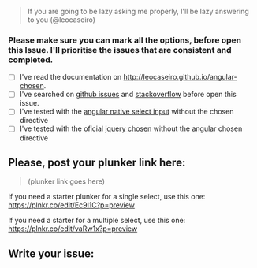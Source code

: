 > If you are going to be lazy asking me properly, I'll be lazy answering to you (@leocaseiro)

### Please make sure you can mark all the options, before open this Issue. I'll prioritise the issues that are consistent and completed. 


- [ ] I've read the documentation on http://leocaseiro.github.io/angular-chosen.
- [ ] I've searched on [github issues](https://github.com/leocaseiro/angular-chosen/issues?utf8=%E2%9C%93&q=is%3Aissue) and [stackoverflow](http://stackoverflow.com/questions/tagged/angular-chosen) before open this issue.
- [ ] I've tested with the [angular native select input](https://docs.angularjs.org/api/ng/directive/select) without the chosen directive
- [ ] I've tested with the oficial [jquery chosen](https://harvesthq.github.io/chosen/) without the angular chosen directive

## Please, post your plunker link here:
> (plunker link goes here)


If you need a starter plunker for a single select, use this one: https://plnkr.co/edit/Ec9l1C?p=preview

If you need a starter for a multiple select, use this one: https://plnkr.co/edit/vaRw1x?p=preview

## Write your issue:



